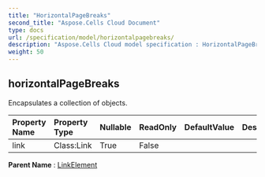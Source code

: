 ```yaml
---
title: "HorizontalPageBreaks"
second_title: "Aspose.Cells Cloud Document"
type: docs
url: /specification/model/horizontalpagebreaks/
description: "Aspose.Cells Cloud model specification : HorizontalPageBreaks. Effortlessly handle Excel and other spreadsheet documents with features like opening, generating, editing, splitting, merging, comparing, and converting."
weight: 50
---
```


## **horizontalPageBreaks**

Encapsulates a collection of  objects. 

| Property Name | Property Type | Nullable |  ReadOnly | DefaultValue | Description | 
| :- | :- | :- |:- |  :- | :- |
| link | Class:Link | True |  False |  |  |  

**Parent Name** : [LinkElement](linkelement)

